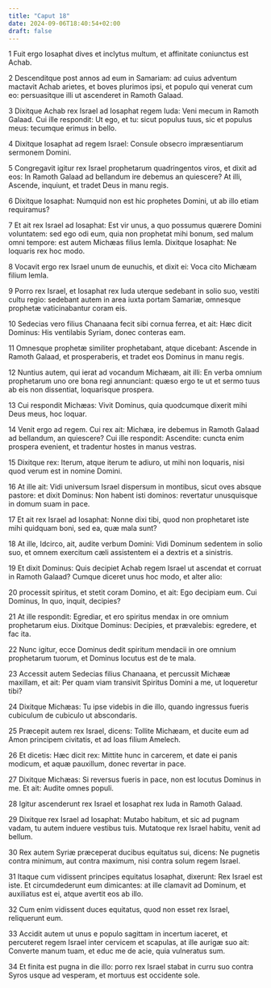 ```yaml
---
title: "Caput 18"
date: 2024-09-06T18:40:54+02:00
draft: false
---
```




1 Fuit ergo Iosaphat dives et inclytus multum, et affinitate coniunctus est Achab.

2 Descenditque post annos ad eum in Samariam: ad cuius adventum mactavit Achab arietes, et boves plurimos ipsi, et populo qui venerat cum eo: persuasitque illi ut ascenderet in Ramoth Galaad.

3 Dixitque Achab rex Israel ad Iosaphat regem Iuda: Veni mecum in Ramoth Galaad. Cui ille respondit: Ut ego, et tu: sicut populus tuus, sic et populus meus: tecumque erimus in bello.

4 Dixitque Iosaphat ad regem Israel: Consule obsecro impræsentiarum sermonem Domini.

5 Congregavit igitur rex Israel prophetarum quadringentos viros, et dixit ad eos: In Ramoth Galaad ad bellandum ire debemus an quiescere? At illi, Ascende, inquiunt, et tradet Deus in manu regis.

6 Dixitque Iosaphat: Numquid non est hic prophetes Domini, ut ab illo etiam requiramus?

7 Et ait rex Israel ad Iosaphat: Est vir unus, a quo possumus quærere Domini voluntatem: sed ego odi eum, quia non prophetat mihi bonum, sed malum omni tempore: est autem Michæas filius Iemla. Dixitque Iosaphat: Ne loquaris rex hoc modo.

8 Vocavit ergo rex Israel unum de eunuchis, et dixit ei: Voca cito Michæam filium Iemla.

9 Porro rex Israel, et Iosaphat rex Iuda uterque sedebant in solio suo, vestiti cultu regio: sedebant autem in area iuxta portam Samariæ, omnesque prophetæ vaticinabantur coram eis.

10 Sedecias vero filius Chanaana fecit sibi cornua ferrea, et ait: Hæc dicit Dominus: His ventilabis Syriam, donec conteras eam.

11 Omnesque prophetæ similiter prophetabant, atque dicebant: Ascende in Ramoth Galaad, et prosperaberis, et tradet eos Dominus in manu regis.

12 Nuntius autem, qui ierat ad vocandum Michæam, ait illi: En verba omnium prophetarum uno ore bona regi annunciant: quæso ergo te ut et sermo tuus ab eis non dissentiat, loquarisque prospera.

13 Cui respondit Michæas: Vivit Dominus, quia quodcumque dixerit mihi Deus meus, hoc loquar.

14 Venit ergo ad regem. Cui rex ait: Michæa, ire debemus in Ramoth Galaad ad bellandum, an quiescere? Cui ille respondit: Ascendite: cuncta enim prospera evenient, et tradentur hostes in manus vestras.

15 Dixitque rex: Iterum, atque iterum te adiuro, ut mihi non loquaris, nisi quod verum est in nomine Domini.

16 At ille ait: Vidi universum Israel dispersum in montibus, sicut oves absque pastore: et dixit Dominus: Non habent isti dominos: revertatur unusquisque in domum suam in pace.

17 Et ait rex Israel ad Iosaphat: Nonne dixi tibi, quod non prophetaret iste mihi quidquam boni, sed ea, quæ mala sunt?

18 At ille, Idcirco, ait, audite verbum Domini: Vidi Dominum sedentem in solio suo, et omnem exercitum cæli assistentem ei a dextris et a sinistris.

19 Et dixit Dominus: Quis decipiet Achab regem Israel ut ascendat et corruat in Ramoth Galaad? Cumque diceret unus hoc modo, et alter alio:

20 processit spiritus, et stetit coram Domino, et ait: Ego decipiam eum. Cui Dominus, In quo, inquit, decipies?

21 At ille respondit: Egrediar, et ero spiritus mendax in ore omnium prophetarum eius. Dixitque Dominus: Decipies, et prævalebis: egredere, et fac ita.

22 Nunc igitur, ecce Dominus dedit spiritum mendacii in ore omnium prophetarum tuorum, et Dominus locutus est de te mala.

23 Accessit autem Sedecias filius Chanaana, et percussit Michææ maxillam, et ait: Per quam viam transivit Spiritus Domini a me, ut loqueretur tibi?

24 Dixitque Michæas: Tu ipse videbis in die illo, quando ingressus fueris cubiculum de cubiculo ut abscondaris.

25 Præcepit autem rex Israel, dicens: Tollite Michæam, et ducite eum ad Amon principem civitatis, et ad Ioas filium Amelech.

26 Et dicetis: Hæc dicit rex: Mittite hunc in carcerem, et date ei panis modicum, et aquæ pauxillum, donec revertar in pace.

27 Dixitque Michæas: Si reversus fueris in pace, non est locutus Dominus in me. Et ait: Audite omnes populi.

28 Igitur ascenderunt rex Israel et Iosaphat rex Iuda in Ramoth Galaad.

29 Dixitque rex Israel ad Iosaphat: Mutabo habitum, et sic ad pugnam vadam, tu autem induere vestibus tuis. Mutatoque rex Israel habitu, venit ad bellum.

30 Rex autem Syriæ præceperat ducibus equitatus sui, dicens: Ne pugnetis contra minimum, aut contra maximum, nisi contra solum regem Israel.

31 Itaque cum vidissent principes equitatus Iosaphat, dixerunt: Rex Israel est iste. Et circumdederunt eum dimicantes: at ille clamavit ad Dominum, et auxiliatus est ei, atque avertit eos ab illo.

32 Cum enim vidissent duces equitatus, quod non esset rex Israel, reliquerunt eum.

33 Accidit autem ut unus e populo sagittam in incertum iaceret, et percuteret regem Israel inter cervicem et scapulas, at ille aurigæ suo ait: Converte manum tuam, et educ me de acie, quia vulneratus sum.

34 Et finita est pugna in die illo: porro rex Israel stabat in curru suo contra Syros usque ad vesperam, et mortuus est occidente sole.

